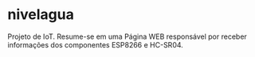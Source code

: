 # nivelagua
Projeto de IoT. Resume-se em uma Página WEB responsável por receber informações dos componentes ESP8266 e HC-SR04. 
